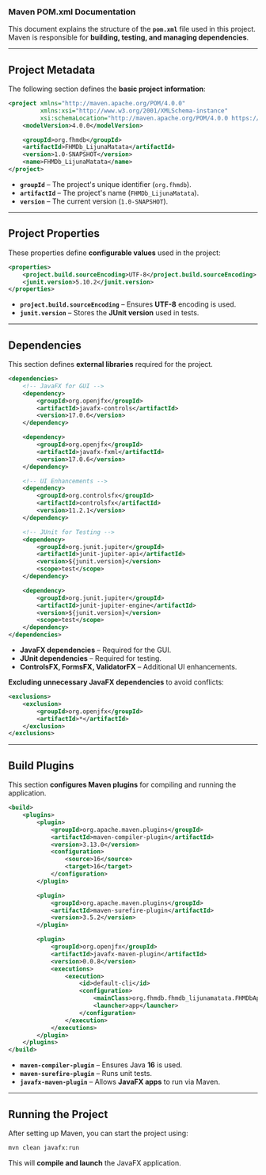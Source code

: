### Maven POM.xml Documentation

This document explains the structure of the **`pom.xml`** file used in this project.  
Maven is responsible for **building, testing, and managing dependencies**.

---

## Project Metadata

The following section defines the **basic project information**:

```xml
<project xmlns="http://maven.apache.org/POM/4.0.0"
         xmlns:xsi="http://www.w3.org/2001/XMLSchema-instance"
         xsi:schemaLocation="http://maven.apache.org/POM/4.0.0 https://maven.apache.org/xsd/maven-4.0.0.xsd">
    <modelVersion>4.0.0</modelVersion>

    <groupId>org.fhmdb</groupId>
    <artifactId>FHMDb_LijunaMatata</artifactId>
    <version>1.0-SNAPSHOT</version>
    <name>FHMDb_LijunaMatata</name>
</project>
```
- **`groupId`** – The project's unique identifier (`org.fhmdb`).
- **`artifactId`** – The project's name (`FHMDb_LijunaMatata`).
- **`version`** – The current version (`1.0-SNAPSHOT`).

---

## Project Properties

These properties define **configurable values** used in the project:

```xml
<properties>
    <project.build.sourceEncoding>UTF-8</project.build.sourceEncoding>
    <junit.version>5.10.2</junit.version>
</properties>
```
- **`project.build.sourceEncoding`** – Ensures **UTF-8** encoding is used.
- **`junit.version`** – Stores the **JUnit version** used in tests.

---

## Dependencies

This section defines **external libraries** required for the project.

```xml
<dependencies>
    <!-- JavaFX for GUI -->
    <dependency>
        <groupId>org.openjfx</groupId>
        <artifactId>javafx-controls</artifactId>
        <version>17.0.6</version>
    </dependency>

    <dependency>
        <groupId>org.openjfx</groupId>
        <artifactId>javafx-fxml</artifactId>
        <version>17.0.6</version>
    </dependency>

    <!-- UI Enhancements -->
    <dependency>
        <groupId>org.controlsfx</groupId>
        <artifactId>controlsfx</artifactId>
        <version>11.2.1</version>
    </dependency>

    <!-- JUnit for Testing -->
    <dependency>
        <groupId>org.junit.jupiter</groupId>
        <artifactId>junit-jupiter-api</artifactId>
        <version>${junit.version}</version>
        <scope>test</scope>
    </dependency>

    <dependency>
        <groupId>org.junit.jupiter</groupId>
        <artifactId>junit-jupiter-engine</artifactId>
        <version>${junit.version}</version>
        <scope>test</scope>
    </dependency>
</dependencies>
```
- **JavaFX dependencies** – Required for the GUI.
- **JUnit dependencies** – Required for testing.
- **ControlsFX, FormsFX, ValidatorFX** – Additional UI enhancements.

**Excluding unnecessary JavaFX dependencies** to avoid conflicts:

```xml
<exclusions>
    <exclusion>
        <groupId>org.openjfx</groupId>
        <artifactId>*</artifactId>
    </exclusion>
</exclusions>
```

---

## Build Plugins

This section **configures Maven plugins** for compiling and running the application.

```xml
<build>
    <plugins>
        <plugin>
            <groupId>org.apache.maven.plugins</groupId>
            <artifactId>maven-compiler-plugin</artifactId>
            <version>3.13.0</version>
            <configuration>
                <source>16</source>
                <target>16</target>
            </configuration>
        </plugin>

        <plugin>
            <groupId>org.apache.maven.plugins</groupId>
            <artifactId>maven-surefire-plugin</artifactId>
            <version>3.5.2</version>
        </plugin>

        <plugin>
            <groupId>org.openjfx</groupId>
            <artifactId>javafx-maven-plugin</artifactId>
            <version>0.0.8</version>
            <executions>
                <execution>
                    <id>default-cli</id>
                    <configuration>
                        <mainClass>org.fhmdb.fhmdb_lijunamatata.FHMDbApplication</mainClass>
                        <launcher>app</launcher>
                    </configuration>
                </execution>
            </executions>
        </plugin>
    </plugins>
</build>
```

- **`maven-compiler-plugin`** – Ensures Java **16** is used.
- **`maven-surefire-plugin`** – Runs unit tests.
- **`javafx-maven-plugin`** – Allows **JavaFX apps** to run via Maven.

---

## Running the Project

After setting up Maven, you can start the project using:

```sh
mvn clean javafx:run
```
This will **compile and launch** the JavaFX application.  